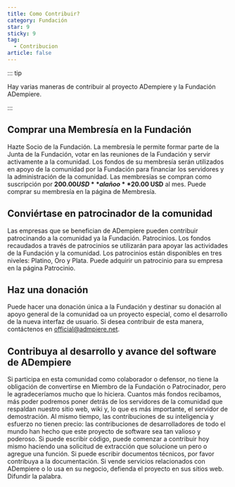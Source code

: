 ```yaml
---
title: Como Contribuir?
category: Fundación
star: 9
sticky: 9
tag:
  - Contribucion
article: false
---
```


::: tip

Hay varias maneras de contribuir al proyecto ADempiere y la Fundación ADempiere.

:::

## Comprar una Membresía en la Fundación

Hazte Socio de la Fundación. La membresía le permite formar parte de la Junta de la Fundación, votar en las reuniones de la Fundación y servir activamente a la comunidad. Los fondos de su membresía serán utilizados en apoyo de la comunidad por la Fundación para financiar los servidores y la administración de la comunidad. Las membresías se compran como suscripción por **$200.00 USD** al año o **$20.00 USD** al mes. Puede comprar su membresía en la página de Membresía.

## Conviértase en patrocinador de la comunidad

Las empresas que se benefician de ADempiere pueden contribuir patrocinando a la comunidad ya la Fundación. Patrocinios. Los fondos recaudados a través de patrocinios se utilizarán para apoyar las actividades de la Fundación y la comunidad. Los patrocinios están disponibles en tres niveles: Platino, Oro y Plata. Puede adquirir un patrocinio para su empresa en la página Patrocinio.

## Haz una donación

Puede hacer una donación única a la Fundación y destinar su donación al apoyo general de la comunidad oa un proyecto especial, como el desarrollo de la nueva interfaz de usuario. Si desea contribuir de esta manera, contáctenos en official@admpiere.net.

## Contribuya al desarrollo y avance del software de ADempiere

Si participa en esta comunidad como colaborador o defensor, no tiene la obligación de convertirse en Miembro de la Fundación o Patrocinador, pero le agradeceríamos mucho que lo hiciera. Cuantos más fondos recibamos, más poder podremos poner detrás de los servidores de la comunidad que respaldan nuestro sitio web, wiki y, lo que es más importante, el servidor de demostración. Al mismo tiempo, las contribuciones de su inteligencia y esfuerzo no tienen precio: las contribuciones de desarrolladores de todo el mundo han hecho que este proyecto de software sea tan valioso y poderoso. Si puede escribir código, puede comenzar a contribuir hoy mismo haciendo una solicitud de extracción que solucione un pero o agregue una función. Si puede escribir documentos técnicos, por favor contribuya a la documentación. Si vende servicios relacionados con ADempiere o lo usa en su negocio, defienda el proyecto en sus sitios web. Difundir la palabra.

